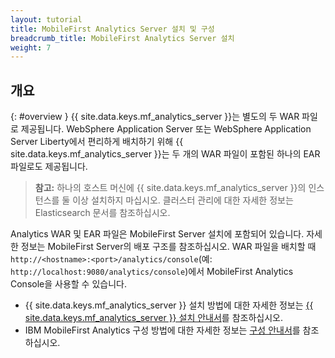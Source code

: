 ```yaml
---
layout: tutorial
title: MobileFirst Analytics Server 설치 및 구성	
breadcrumb_title: MobileFirst Analytics Server 설치
weight: 7
---
```

<!-- NLS_CHARSET=UTF-8 -->
## 개요
{: #overview }
{{ site.data.keys.mf_analytics_server }}는 별도의 두 WAR 파일로 제공됩니다. WebSphere Application Server 또는 WebSphere Application Server Liberty에서 편리하게 배치하기 위해 {{ site.data.keys.mf_analytics_server }}는 두 개의 WAR 파일이 포함된 하나의 EAR 파일로도 제공됩니다. 

> **참고:** 하나의 호스트 머신에 {{ site.data.keys.mf_analytics_server }}의 인스턴스를 둘 이상 설치하지 마십시오. 클러스터 관리에 대한 자세한 정보는 Elasticsearch 문서를 참조하십시오.

Analytics WAR 및 EAR 파일은 MobileFirst Server 설치에 포함되어 있습니다. 자세한 정보는 MobileFirst Server의 배포 구조를 참조하십시오. WAR 파일을 배치할 때 `http://<hostname>:<port>/analytics/console`(예: `http://localhost:9080/analytics/console`)에서 MobileFirst Analytics Console을 사용할 수 있습니다.

* {{ site.data.keys.mf_analytics_server }} 설치 방법에 대한 자세한 정보는 [{{ site.data.keys.mf_analytics_server }} 설치 안내서](installation)를 참조하십시오. 
* IBM MobileFirst Analytics 구성 방법에 대한 자세한 정보는 [구성 안내서](configuration)를 참조하십시오. 

